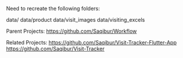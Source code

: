Need to recreate the following folders:

data/
data/product
data/visit_images
data/visiting_excels


Parent Projects:
https://github.com/Saqibur/Workflow

Related Projects:
https://github.com/Saqibur/Visit-Tracker-Flutter-App
https://github.com/Saqibur/Visit-Tracker